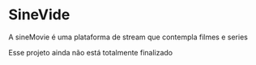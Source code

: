 <!DOCTYPE html>
<html lang="pt-br">
<head>
    <meta charset="UTF-8">
    <meta name="viewport" content="width=device-width, initial-scale=1.0">
    <title>Document</title>
</head>
<body>
    <h1>SineVide</h1> 
    <p>A sineMovie é uma plataforma de stream que contempla filmes e series</p>
    <p>Esse projeto ainda não está totalmente finalizado</p>
</body>
</html>
